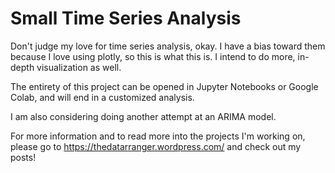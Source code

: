 # Small Time Series Analysis
 Don't judge my love for time series analysis, okay. I have a bias toward them because I love using plotly, so this is what this is. I intend to do more, in-depth visualization as well.
 
 The entirety of this project can be opened in Jupyter Notebooks or Google Colab, and will end in a customized analysis. 
 
 I am also considering doing another attempt at an ARIMA model. 
 
 For more information and to read more into the projects I'm working on, please go to https://thedatarranger.wordpress.com/ and check out my posts!
